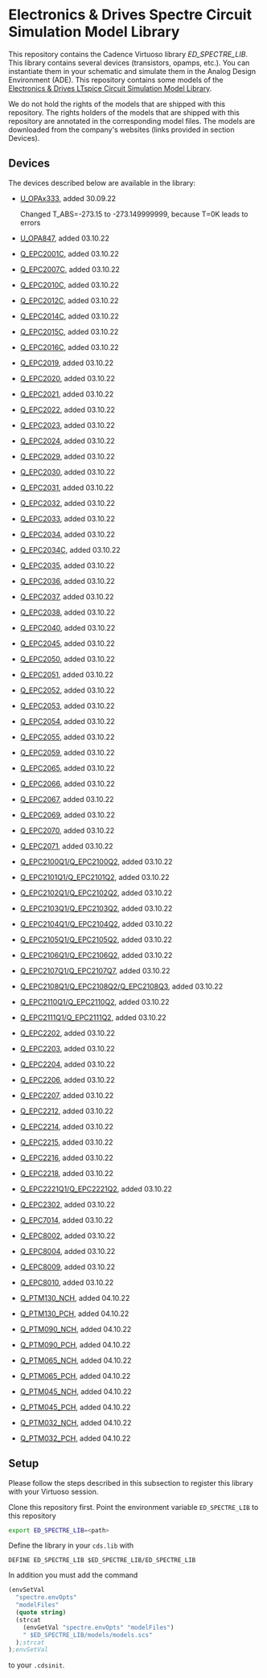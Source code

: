 # Electronics & Drives Spectre Circuit Simulation Model Library

This repository contains the Cadence Virtuoso library *ED_SPECTRE_LIB*.
This library contains several devices (transistors, opamps, etc.).
You can instantiate them in your schematic and simulate them in the
Analog Design Environment (ADE).
This repository contains some models of the
[Electronics & Drives LTspice Circuit Simulation Model Library](https://gitlab-forschung.reutlingen-university.de/electronics-and-drives/ed_ltspice_lib
).


We do not hold the rights of the models that are shipped with this 
repository.
The rights holders of the models that are shipped with this repository
are annotated in the corresponding model files.
The models are downloaded from the company's websites (links provided in
section Devices).

## Devices

The devices described below are available in the library:

- [U_OPAx333](https://www.ti.com/product/OPA333), added 30.09.22

  Changed T_ABS=-273.15 to -273.149999999, because T=0K leads to errors

- [U_OPA847](https://www.ti.com/product/OPA847), added 03.10.22
  
- [Q_EPC2001C](https://epc-co.com/epc/products/gan-fets-and-ics/epc2001c), added 03.10.22

- [Q_EPC2007C](https://epc-co.com/epc/products/gan-fets-and-ics/epc2007c), added 03.10.22

- [Q_EPC2010C](https://epc-co.com/epc/products/gan-fets-and-ics/epc2010c), added 03.10.22

- [Q_EPC2012C](https://epc-co.com/epc/products/gan-fets-and-ics/epc2012c), added 03.10.22

- [Q_EPC2014C](https://epc-co.com/epc/products/gan-fets-and-ics/epc2014c), added 03.10.22

- [Q_EPC2015C](https://epc-co.com/epc/products/gan-fets-and-ics/epc2015c), added 03.10.22

- [Q_EPC2016C](https://epc-co.com/epc/products/gan-fets-and-ics/epc2016c), added 03.10.22

- [Q_EPC2019](https://epc-co.com/epc/products/gan-fets-and-ics/epc2019), added 03.10.22

- [Q_EPC2020](https://epc-co.com/epc/products/gan-fets-and-ics/epc2020), added 03.10.22

- [Q_EPC2021](https://epc-co.com/epc/products/gan-fets-and-ics/epc2021), added 03.10.22

- [Q_EPC2022](https://epc-co.com/epc/products/gan-fets-and-ics/epc2022), added 03.10.22

- [Q_EPC2023](https://epc-co.com/epc/products/gan-fets-and-ics/epc2023), added 03.10.22

- [Q_EPC2024](https://epc-co.com/epc/products/gan-fets-and-ics/epc2024), added 03.10.22

- [Q_EPC2029](https://epc-co.com/epc/products/gan-fets-and-ics/epc2029), added 03.10.22

- [Q_EPC2030](https://epc-co.com/epc/products/gan-fets-and-ics/epc2030), added 03.10.22

- [Q_EPC2031](https://epc-co.com/epc/products/gan-fets-and-ics/epc2031), added 03.10.22

- [Q_EPC2032](https://epc-co.com/epc/products/gan-fets-and-ics/epc2032), added 03.10.22

- [Q_EPC2033](https://epc-co.com/epc/products/gan-fets-and-ics/epc2033), added 03.10.22

- [Q_EPC2034](https://epc-co.com/epc/products/gan-fets-and-ics/epc2034), added 03.10.22

- [Q_EPC2034C](https://epc-co.com/epc/products/gan-fets-and-ics/epc2034c), added 03.10.22

- [Q_EPC2035](https://epc-co.com/epc/products/gan-fets-and-ics/epc2035), added 03.10.22

- [Q_EPC2036](https://epc-co.com/epc/products/gan-fets-and-ics/epc2036), added 03.10.22

- [Q_EPC2037](https://epc-co.com/epc/products/gan-fets-and-ics/epc2037), added 03.10.22

- [Q_EPC2038](https://epc-co.com/epc/products/gan-fets-and-ics/epc2038), added 03.10.22

- [Q_EPC2040](https://epc-co.com/epc/products/gan-fets-and-ics/epc2040), added 03.10.22

- [Q_EPC2045](https://epc-co.com/epc/products/gan-fets-and-ics/epc2045), added 03.10.22

- [Q_EPC2050](https://epc-co.com/epc/products/gan-fets-and-ics/epc2050), added 03.10.22

- [Q_EPC2051](https://epc-co.com/epc/products/gan-fets-and-ics/epc2051), added 03.10.22

- [Q_EPC2052](https://epc-co.com/epc/products/gan-fets-and-ics/epc2052), added 03.10.22

- [Q_EPC2053](https://epc-co.com/epc/products/gan-fets-and-ics/epc2053), added 03.10.22

- [Q_EPC2054](https://epc-co.com/epc/products/gan-fets-and-ics/epc2054), added 03.10.22

- [Q_EPC2055](https://epc-co.com/epc/products/gan-fets-and-ics/epc2055), added 03.10.22

- [Q_EPC2059](https://epc-co.com/epc/products/gan-fets-and-ics/epc2059), added 03.10.22

- [Q_EPC2065](https://epc-co.com/epc/products/gan-fets-and-ics/epc2065), added 03.10.22

- [Q_EPC2066](https://epc-co.com/epc/products/gan-fets-and-ics/epc2066), added 03.10.22

- [Q_EPC2067](https://epc-co.com/epc/products/gan-fets-and-ics/epc2067), added 03.10.22

- [Q_EPC2069](https://epc-co.com/epc/products/gan-fets-and-ics/epc2069), added 03.10.22

- [Q_EPC2070](https://epc-co.com/epc/products/gan-fets-and-ics/epc2070), added 03.10.22

- [Q_EPC2071](https://epc-co.com/epc/products/gan-fets-and-ics/epc2071), added 03.10.22

- [Q_EPC2100Q1/Q_EPC2100Q2](https://epc-co.com/epc/products/gan-fets-and-ics/epc2100), added 03.10.22

- [Q_EPC2101Q1/Q_EPC2101Q2](https://epc-co.com/epc/products/gan-fets-and-ics/epc2101), added 03.10.22

- [Q_EPC2102Q1/Q_EPC2102Q2](https://epc-co.com/epc/products/gan-fets-and-ics/epc2102), added 03.10.22

- [Q_EPC2103Q1/Q_EPC2103Q2](https://epc-co.com/epc/products/gan-fets-and-ics/epc2103), added 03.10.22

- [Q_EPC2104Q1/Q_EPC2104Q2](https://epc-co.com/epc/products/gan-fets-and-ics/epc2104), added 03.10.22

- [Q_EPC2105Q1/Q_EPC2105Q2](https://epc-co.com/epc/products/gan-fets-and-ics/epc2105), added 03.10.22

- [Q_EPC2106Q1/Q_EPC2106Q2](https://epc-co.com/epc/products/gan-fets-and-ics/epc2106), added 03.10.22

- [Q_EPC2107Q1/Q_EPC2107Q7](https://epc-co.com/epc/products/gan-fets-and-ics/epc2107), added 03.10.22

- [Q_EPC2108Q1/Q_EPC2108Q2/Q_EPC2108Q3](https://epc-co.com/epc/products/gan-fets-and-ics/epc2108), added 03.10.22

- [Q_EPC2110Q1/Q_EPC2110Q2](https://epc-co.com/epc/products/gan-fets-and-ics/epc2110), added 03.10.22

- [Q_EPC2111Q1/Q_EPC2111Q2](https://epc-co.com/epc/products/gan-fets-and-ics/epc2111), added 03.10.22

- [Q_EPC2202](https://epc-co.com/epc/products/gan-fets-and-ics/epc2202), added 03.10.22

- [Q_EPC2203](https://epc-co.com/epc/products/gan-fets-and-ics/epc2203), added 03.10.22

- [Q_EPC2204](https://epc-co.com/epc/products/gan-fets-and-ics/epc2204), added 03.10.22

- [Q_EPC2206](https://epc-co.com/epc/products/gan-fets-and-ics/epc2206), added 03.10.22

- [Q_EPC2207](https://epc-co.com/epc/products/gan-fets-and-ics/epc2207), added 03.10.22

- [Q_EPC2212](https://epc-co.com/epc/products/gan-fets-and-ics/epc2212), added 03.10.22

- [Q_EPC2214](https://epc-co.com/epc/products/gan-fets-and-ics/epc2214), added 03.10.22

- [Q_EPC2215](https://epc-co.com/epc/products/gan-fets-and-ics/epc2215), added 03.10.22

- [Q_EPC2216](https://epc-co.com/epc/products/gan-fets-and-ics/epc2216), added 03.10.22

- [Q_EPC2218](https://epc-co.com/epc/products/gan-fets-and-ics/epc2218), added 03.10.22

- [Q_EPC2221Q1/Q_EPC2221Q2](https://epc-co.com/epc/products/gan-fets-and-ics/epc2221), added 03.10.22

- [Q_EPC2302](https://epc-co.com/epc/products/gan-fets-and-ics/epc2302), added 03.10.22

- [Q_EPC7014](https://epc-co.com/epc/products/gan-fets-and-ics/epc7014), added 03.10.22

- [Q_EPC8002](https://epc-co.com/epc/products/gan-fets-and-ics/epc8002), added 03.10.22

- [Q_EPC8004](https://epc-co.com/epc/products/gan-fets-and-ics/epc8004), added 03.10.22

- [Q_EPC8009](https://epc-co.com/epc/products/gan-fets-and-ics/epc8009), added 03.10.22

- [Q_EPC8010](https://epc-co.com/epc/products/gan-fets-and-ics/epc8010), added 03.10.22

- [Q_PTM130_NCH](http://ptm.asu.edu), added 04.10.22

- [Q_PTM130_PCH](http://ptm.asu.edu), added 04.10.22

- [Q_PTM090_NCH](http://ptm.asu.edu), added 04.10.22

- [Q_PTM090_PCH](http://ptm.asu.edu), added 04.10.22

- [Q_PTM065_NCH](http://ptm.asu.edu), added 04.10.22

- [Q_PTM065_PCH](http://ptm.asu.edu), added 04.10.22

- [Q_PTM045_NCH](http://ptm.asu.edu), added 04.10.22

- [Q_PTM045_PCH](http://ptm.asu.edu), added 04.10.22

- [Q_PTM032_NCH](http://ptm.asu.edu), added 04.10.22

- [Q_PTM032_PCH](http://ptm.asu.edu), added 04.10.22
## Setup

Please follow the steps described in this subsection to register this library
with your Virtuoso session.

Clone this repository first.
Point the environment variable `ED_SPECTRE_LIB` to this repository

```bash
export ED_SPECTRE_LIB=<path>
```

Define the library in your `cds.lib` with

```
DEFINE ED_SPECTRE_LIB $ED_SPECTRE_LIB/ED_SPECTRE_LIB
```

In addition you must add the command

```lisp
(envSetVal
  "spectre.envOpts" 
  "modelFiles" 
  (quote string)
  (strcat
    (envGetVal "spectre.envOpts" "modelFiles")
    " $ED_SPECTRE_LIB/models/models.scs"
  );strcat
);envSetVal
```

to your `.cdsinit`.
